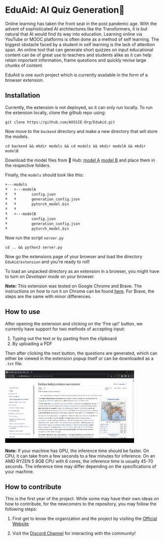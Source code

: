 # EduAid: AI Quiz Generation🚀
Online learning has taken the front seat in the post pandemic age. With the advent of sophisticated AI architectures like the Transformers, it is but natural that AI would find its way into education. Learning online via YouTube or MOOC platforms is often done as a method of self learning. The biggest obstacle faced by a student in self learning is the lack of attention span. An online tool that can generate short quizzes on input educational content can be of great use to teachers and students alike as it can help retain important information, frame questions and quickly revise large chunks of content. 

EduAid is one such project which is currently available in the form of a browser extension. 

## Installation

Currently, the extension is not deployed, so it can only run locally. To run the extension locally, clone the github repo using:


```
git clone https://github.com/AOSSIE-Org/EduAid.git
```

Now move to the `backend` directory and make a new directory that will store the models.

```
cd backend && mkdir models && cd models && mkdir modelA && mkdir modelB
```

Download the model files from 🤗 Hub: [model A](https://huggingface.co/prarabdhshukla/fine-tuned-t5-keyphrase-detection) [model B](https://huggingface.co/prarabdhshukla/fine-tuned-t5-answer-aware-question-generation/tree/main) and place them in the respective folders. 

Finally, the `models` should look like this:

```
+---models
ª   +---modelA
ª   ª       config.json
ª   ª       generation_config.json
ª   ª       pytorch_model.bin
ª   ª
ª   +---modelB
ª           config.json
ª           generation_config.json
ª           pytorch_model.bin
```

Now run the script `server.py`

```
cd .. && python3 server.py
```

Now go the extensions page of your browser and load the directory `EduAid/extension` and you're ready to roll! 

To load an unpacked directory as an extension in a browser, you might have to turn on *Developer mode* on your browser.

**Note:** This extension was tested on Google Chrome and Brave. The instructions on how to run it on Chrome can be found [here](https://developer.chrome.com/docs/extensions/mv3/getstarted/development-basics/). For Brave, the steps are the same with minor differences.

## How to use

After opening the extension and clicking on the 'Fire up!' button, we currently have support for two methods of accepting input:

1. Typing out the text or by pasting from the clipboard
2. By uploading a PDF

Then after clicking the next button, the questions are generated, which can either be viewed in the extension popup itself or can be downloaded as a `.txt` file.

![eduaid-demo](./readme-assets/EduAid-demo.gif)

**Note:** If your machine has GPU, the inference time should be faster. On CPU, it can take from a few seconds to a few minutes for inference. On an AMD RYZEN 5 8GB CPU with 6 cores, the inference time is usually 45-70 seconds. The inference time may differ depending on the specifications of your machine.

## How to contribute

This is the first year of the project. While some may have their own ideas on how to contribute, for the newcomers to the repository, you may follow the following steps: 

1. First get to know the organization and the project by visiting the [Official Website](http://aossie.gitlab.io/)

2. Visit the [Discord Channel](https://discord.com/channels/1022871757289422898/1073262393670504589) for interacting with the community!


